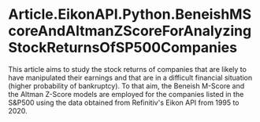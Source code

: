 # Article.EikonAPI.Python.BeneishMScoreAndAltmanZScoreForAnalyzingStockReturnsOfSP500Companies
This article aims to study the stock returns of companies that are likely to have manipulated their earnings and that are in a difficult financial situation (higher probability of bankruptcy). To that aim, the Beneish M-Score and the Altman Z-Score models are employed for the companies listed in the S&amp;P500 using the data obtained from Refinitiv's Eikon API from 1995 to 2020.
